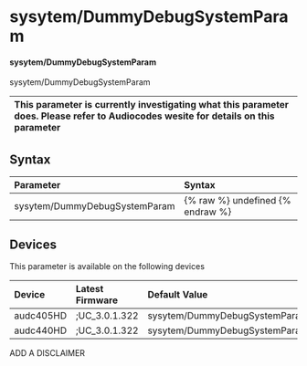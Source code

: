 ﻿---
description: sysytem/DummyDebugSystemParam
search: false
---

# sysytem/DummyDebugSystemParam

#### sysytem/DummyDebugSystemParam

sysytem/DummyDebugSystemParam


| This parameter is currently investigating what this parameter does. Please refer to Audiocodes wesite for details on this parameter | 
| :--- |

## Syntax
| Parameter | Syntax |
| :--- | :--- |
|sysytem/DummyDebugSystemParam | {% raw %} undefined {% endraw %}|

## Devices
This parameter is available on the following devices

| Device | Latest Firmware | Default Value |
|:---|:---|:---|
| audc405HD | ;UC_3.0.1.322 | sysytem/DummyDebugSystemParam=0 
| audc440HD | ;UC_3.0.1.322 | sysytem/DummyDebugSystemParam=0 

ADD A DISCLAIMER
